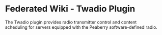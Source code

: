 # Federated Wiki - Twadio Plugin

The Twadio plugin provides radio transmitter control and content scheduling for servers equipped with the Peaberry software-defined radio.
